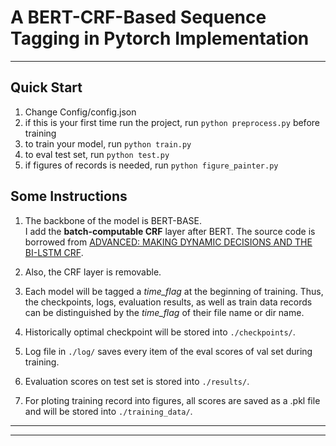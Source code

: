 # A BERT-CRF-Based Sequence Tagging in Pytorch Implementation
----
## Quick Start
1. Change Config/config.json  
2. if this is your first time run the project, run `python preprocess.py` before training   
2. to train your model, run `python train.py`  
3. to eval test set, run `python test.py`  
4. if figures of records is needed, run `python figure_painter.py`

## Some Instructions
1. The backbone of the model is BERT-BASE.   
I add the **batch-computable CRF** layer after BERT. The source code is borrowed from [ADVANCED: MAKING DYNAMIC DECISIONS AND THE BI-LSTM CRF](https://pytorch.org/tutorials/beginner/nlp/advanced_tutorial.html). 

2. Also, the CRF layer is removable.

3. Each model will be tagged a *time\_flag* at the beginning of training. Thus, the checkpoints, logs, evaluation results, as well as train data records can be distinguished by the *time\_flag* of their file name or dir name. 

4. Historically optimal checkpoint will be stored into `./checkpoints/`.  

5. Log file in `./log/` saves every item of the eval scores of val set during training.

6. Evaluation scores on test set is stored into `./results/`.

7. For ploting training record into figures, all scores are saved as a .pkl file and will be stored into `./training_data/`.

----
----


